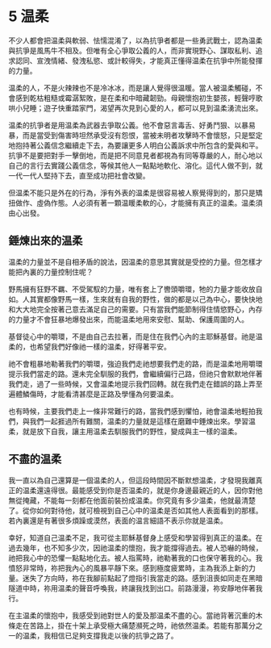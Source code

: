 # 5  温柔

不少人都會把温柔與軟弱、怯懦混淆了，以為抗爭者都是一些勇武戰士，認為温柔與抗爭是風馬牛不相及。但唯有全心爭取公義的人，而非實現野心、謀取私利、追求認同、宣洩情緒、發洩私慾、或計較得失，才能真正懂得温柔在抗爭中所能發揮的力量。

温柔的人，不是火辣辣也不是冷冰冰，而是讓人覺得很温䁔。當人被温柔觸碰，不會感到乾枯粗糙或霉潺絮敗，是在柔和中暗藏韌勁。母親懷抱初生嬰孩，輕聲哼歌哄小兒睡；遊子快重踏家門，渴望再次見到心愛的人，都可以見到温柔湧流出來。

温柔的抗爭者是用温柔為武器去爭取公義。他不會惡言毒舌、好勇鬥狠、以暴易暴，而是當受到傷害時坦然承受沒有怨恨，當被未明者攻擊時不會懷怒，只是堅定地抱持著公義信念繼續走下去，為要讓更多人明白公義訴求中所包含的愛與和平。抗爭不是要把對手一擊倒地，而是把不同意見者都視為有同等尊嚴的人，耐心地以自己的言行去實踐公義信念，等候其他人一點點地軟化、溶化。這代人做不到，就一代一代人堅持下去，直至成功把社會改變。

但温柔不能只是外在的行為，淨有外表的温柔是很容易被人察覺得到的，那只是矯扭做作、虛偽作態。人必須有著一顆温䁔柔軟的心，才能擁有真正的温柔。温柔須由心出發。

## 錘煉出來的温柔

温柔的力量並不是自相矛盾的說法，因温柔的意思其實就是受控的力量。但怎樣才能把內裏的力量控制住呢？

野馬擁有狂野不羈、不受駕馭的力量，唯有套上了轡頭嚼環，牠的力量才能收放自如。人其實都像野馬一樣，生來就有自我的野性，做的都是以己為中心，要快快地和大大地完全按著己意去滿足自己的需要。只有當我們能節制得住情慾野心，內存的力量才不會狂暴地爆發出來，而能温柔地用來安慰、幫助、保護周圍的人。

基督徒心中的嚼環，不是由自己去拉著，而是住在我們心內的主耶穌基督。祂是温柔的，也希望我們好像祂一樣的温柔，好得著平安。

祂不會粗暴地勒著我們的嚼環，強迫我們走祂想要我們走的路，而是温柔地用嚼環提示我們當走的路。還未完全馴服的我們，會繼續偏行己路，但祂只會默默地伴著我們走，過了一些時候，又會温柔地提示我們回轉。就在我們走在錯誤的路上弄至遍體鱗傷時，才能看清甚麼是正路及學懂為何要温柔。

也有時候，主要我們走上一條非常難行的路，當我們感到懼怕，祂會温柔地輕拍我們，與我們一起捱過所有難關，温柔的力量就是這樣在磨難中錘煉出來。學習温柔，就是放下自我，讓主用温柔去馴服我們的野性，變成與主一樣的温柔。

## 不盡的温柔

我一直以為自己還算是一個温柔的人，但這段時間因不斷默想温柔，才發現我離真正的温柔還遠得很。最能感受到你是否温柔的，就是你身邊最親近的人，因你對他無從掩藏，不能每一刻都在他面前裝扮成温柔。你究竟有多少温柔，他就最清楚了。從你如何對待他，就可檢視到自己心中的温柔是否如其他人表面看到的那樣。若內裏還是有著很多煩躁或漠然，表面的温言細語不表示你就是温柔。

幸好，知道自己温柔不足，我可從主耶穌基督身上感受和學習得到真正的温柔。在過去幾年，也不知多少次，因祂温柔的懷抱，我才能撐得過去。被人恐嚇的時候，祂把我心中的恐懼一點點地化去。被人指罵時，祂勒著我的口也保守著我的心。我憤怒非常時，祢把我內心的風暴平靜下來。感到極度疲累時，主為我添上新的力量。迷失了方向時，祢在我腳前點起了燈指引我當走的路。感到沮喪如同走在黑暗隧道中時，祢用温柔的聲音呼喚我，終讓我找到出口。前路漫漫，祢安靜地伴著我行。

在主温柔的懷抱中，我感受到祂對世人的愛及那温柔不盡的心。當祂背著沉重的木條走在苦路上，掛在十架上承受極大痛楚瀕死之時，祂依然温柔。若能有那萬分之一的温柔，我相信已足夠支撐我走以後的抗爭之路了。